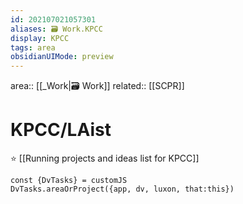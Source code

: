 ```yaml
---
id: 202107021057301
aliases: 🗃 Work.KPCC
display: KPCC
tags: area
obsidianUIMode: preview
---
```

area:: [[_Work|🗃 Work]]
related:: [[SCPR]]

# KPCC/LAist

⭐️ [[Running projects and ideas list for KPCC]]
```dataviewjs
const {DvTasks} = customJS
DvTasks.areaOrProject({app, dv, luxon, that:this})
```
